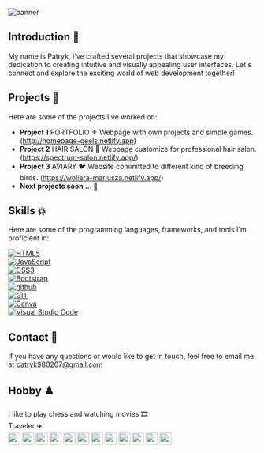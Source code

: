 ![banner](https://github.com/Pszkudlarek07/Pszkudlarek07/assets/143716328/480130e6-fbaf-424c-8130-a792e8c39d58)



## Introduction 🎊

My name is Patryk, I've crafted several projects that showcase my dedication to creating intuitive and visually appealing user interfaces. Let's connect and explore the exciting world of web development together!

## Projects 📱

Here are some of the projects I've worked on:

-  **Project 1**   PORTFOLIO  ⚜️  Webpage with own projects and simple games. (http://homepage-geels.netlify.app)
-  **Project 2**   HAIR SALON  🪮 Webpage customize for professional hair salon. (https://spectrum-salon.netlify.app/)
-  **Project 3**   AVIARY  🐦     Website committed to different kind of breeding birds. (https://woliera-mariusza.netlify.app/)
-  **Next projects soon ... 🚀**

## Skills 💥

Here are some of the programming languages, frameworks, and tools I'm proficient in:


<div> <a href="https://developer.mozilla.org/en-US/docs/Web/HTML" rel="nofollow"><img src="https://camo.githubusercontent.com/5e7e215d9ff3a7c2e96d09232c11b2205565c841d1129dd2185ebd967284121f/68747470733a2f2f696d672e736869656c64732e696f2f62616467652f68746d6c352d2532334533344632362e7376673f7374796c653d666f722d7468652d6261646765266c6f676f3d68746d6c35266c6f676f436f6c6f723d7768697465" alt="HTML5" data-canonical-src="https://img.shields.io/badge/html5-%23E34F26.svg?style=for-the-badge&amp;logo=html5&amp;logoColor=white" style="max-width: 100%;"></a>
</div>


<div>
<a href="https://developer.mozilla.org/en-US/docs/Web/JavaScript" rel="nofollow"><img src="https://camo.githubusercontent.com/53ec2e58e03ba275d9b3a386abd96a243cf744a1a7121bdf8262fc8ae6ebc335/68747470733a2f2f696d672e736869656c64732e696f2f62616467652f6a6176617363726970742d2532333332333333302e7376673f7374796c653d666f722d7468652d6261646765266c6f676f3d6a617661736372697074266c6f676f436f6c6f723d253233463744463145" alt="JavaScript" data-canonical-src="https://img.shields.io/badge/javascript-%23323330.svg?style=for-the-badge&amp;logo=javascript&amp;logoColor=%23F7DF1E" style="max-width: 100%;"></a>
  </div>

<div>    
<a href="https://developer.mozilla.org/en-US/docs/Web/CSS" rel="nofollow"><img src="https://camo.githubusercontent.com/6531a4161596e3d9fdab3d0499a7b7ce5c5c8b568be219f3e9707af042e575d2/68747470733a2f2f696d672e736869656c64732e696f2f62616467652f637373332d2532333135373242362e7376673f7374796c653d666f722d7468652d6261646765266c6f676f3d63737333266c6f676f436f6c6f723d7768697465" alt="CSS3" data-canonical-src="https://img.shields.io/badge/css3-%231572B6.svg?style=for-the-badge&amp;logo=css3&amp;logoColor=white" style="max-width: 100%;"></a>
</div>

<div>
<a href="https://getbootstrap.com" rel="nofollow"><img src="https://camo.githubusercontent.com/c402bd25609922ab7160b91524aeb125a2e664070816aeb6dd66af9c41f70087/68747470733a2f2f696d672e736869656c64732e696f2f62616467652f426f6f7473747261702d3536334437433f7374796c653d666f722d7468652d6261646765266c6f676f3d626f6f747374726170266c6f676f436f6c6f723d7768697465" alt="Bootstrap" data-canonical-src="https://img.shields.io/badge/Bootstrap-563D7C?style=for-the-badge&amp;logo=bootstrap&amp;logoColor=white" style="max-width: 100%;"></a>
</div>

<div>
<a href="https://github.com/pszkudlarek07">
<img src="https://camo.githubusercontent.com/ef2af735ea75bdfcb89f8a1e28b63b7b9cd7c37c70d05aec837407d79877d30f/68747470733a2f2f696d672e736869656c64732e696f2f62616467652f6769746875622d2532333430343034302e7376673f267374796c653d666f722d7468652d6261646765266c6f676f3d676974687562266c6f676f436f6c6f723d7768697465" alt="github" data-canonical-src="https://img.shields.io/badge/github-%23404040.svg?&amp;style=for-the-badge&amp;logo=github&amp;logoColor=white" style="max-width: 100%;">
</a>
</div>

<div>
<a href="https://git-scm.com/" rel="nofollow">
  <img  src="https://img.shields.io/badge/git-%23F05033.svg?style=for-the-badge&logo=git&logoColor=white" alt="GIT"  style="max-width: 100%;" >  
</a>
</div>

<div>
<a href="https://www.canva.com" rel="nofollow"><img src="https://camo.githubusercontent.com/9b0fee2fa46ec8c9aad0b8f58b6f99b3e029ae4bf65a3be6f25433d72a069213/68747470733a2f2f696d672e736869656c64732e696f2f62616467652f43616e76612d2532333030433443432e7376673f7374796c653d666f722d7468652d6261646765266c6f676f3d43616e7661266c6f676f436f6c6f723d7768697465" alt="Canva" data-canonical-src="https://img.shields.io/badge/Canva-%2300C4CC.svg?style=for-the-badge&amp;logo=Canva&amp;logoColor=white" style="max-width: 100%;"></a>
</div>

<div>
<a href="https://code.visualstudio.com/" rel="nofollow">
  <img  src="https://img.shields.io/badge/Visual%20Studio%20Code-0078d7.svg?style=for-the-badge&logo=visual-studio-code&logoColor=white" alt="Visual Studio Code"  style="max-width: 100%;" >  
</a>
  
</div>

## Contact 📩

If you have any questions or would like to get in touch, feel free to email me at patryk980207@gmail.com

## Hobby ♟️
<div> I like to play chess and watching movies 🎞️</div>
<div> </div>
<div> Traveler  ✈️
</div> <div>   
<div>
  <img src="https://hatscripts.github.io/circle-flags/flags/pl.svg" width="24"> 
  <img src="https://hatscripts.github.io/circle-flags/flags/fr.svg" width="24">    
  <img src="https://hatscripts.github.io/circle-flags/flags/uk.svg" width="24">    
  <img src="https://hatscripts.github.io/circle-flags/flags/at.svg" width="24">    
  <img src="https://hatscripts.github.io/circle-flags/flags/de.svg" width="24">    
  <img src="https://hatscripts.github.io/circle-flags/flags/it.svg" width="24">
  <img src="https://hatscripts.github.io/circle-flags/flags/hr.svg" width="24">   
  <img src="https://hatscripts.github.io/circle-flags/flags/si.svg" width="24">   
  <img src="https://hatscripts.github.io/circle-flags/flags/mc.svg" width="24">  
  <img src="https://hatscripts.github.io/circle-flags/flags/gr.svg" width="24">    
  <img src="https://hatscripts.github.io/circle-flags/flags/cy.svg" width="24">    
  <img src="https://hatscripts.github.io/circle-flags/flags/cz.svg" width="24">
</div>


